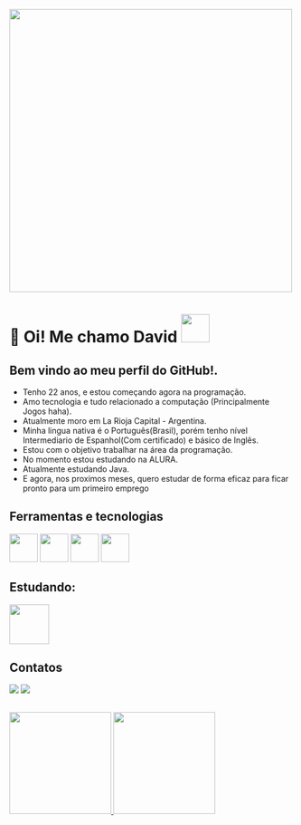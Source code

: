 <img src="https://github.com/user-attachments/assets/7e11fafe-9684-4fa8-92f2-7939173f1868" width="500"></img>
# <div>👋 Oi! Me chamo David <img src="https://github.com/user-attachments/assets/77ab96dc-d8f3-41a7-a8ac-6bb018fb6ebd" width="50"></img> </div>

## Bem vindo ao meu perfil do GitHub!.
- Tenho 22 anos, e estou começando agora na programação.
- Amo tecnologia e tudo relacionado a computação (Principalmente Jogos haha).
- Atualmente moro em La Rioja Capital - Argentina.
- Minha lingua nativa é o Português(Brasil), porém tenho nível Intermediario de Espanhol(Com certificado) e básico de Inglês.
- Estou com o objetivo trabalhar na área da programação.
- No momento estou estudando na ALURA.
- Atualmente estudando Java.
- E agora, nos proximos meses, quero estudar de forma eficaz para ficar pronto para um primeiro emprego

## Ferramentas e tecnologias
<div>
<img src="https://cdn.jsdelivr.net/gh/devicons/devicon@latest/icons/git/git-original.svg" height="50" weight="50" />
<img src="https://cdn.jsdelivr.net/gh/devicons/devicon@latest/icons/github/github-original.svg" height="50" weight="50" />
<img src="https://cdn.jsdelivr.net/gh/devicons/devicon@latest/icons/html5/html5-plain-wordmark.svg" height="50" weight="50" />
<img src="https://cdn.jsdelivr.net/gh/devicons/devicon@latest/icons/css3/css3-plain-wordmark.svg" height="50" weight="50" />
</div>

## Estudando:
<div>
<img src="https://cdn.jsdelivr.net/gh/devicons/devicon@latest/icons/java/java-original-wordmark.svg" height="70" weight="70" />
</div>

## Contatos
<div>
<a href="https://instagram.com/davidbotelho__" target="_blank"><img loading="lazy" src="https://img.shields.io/badge/-Instagram-%23E4405F?style=for-the-badge&logo=instagram&logoColor=white" target="_blank"></a>
<a href="mailto:davi.fbotelho@gmail.com"><img loading="lazy" src="https://img.shields.io/badge/Gmail-D14836?style=for-the-badge&logo=gmail&logoColor=white" target="_blank"></a>
</div>

## 
<div>
<a href="https://github.com/DavidBotelhoo">
<img loading="lazy" height="180em" src="https://github-readme-stats.vercel.app/api/top-langs/?username=DavidBotelhoo&layout=compact&langs_count=7&theme=dracula"/>
<img loading="lazy" height="180em" src="https://github-readme-stats.vercel.app/api?username=DavidBotelhoo&show_icons=true&theme=dracula&include_all_commits=true&count_private=true"/>
</div>


<!---
--Español---------------------------------------------------------------------------
- 👋 Hola! Me llamo David, tengo 22 años y estoy empezando ahora en la programación.
- Amo la tecnlogia y todo relacionado a la computación (Principalmente los juegos jaja).
- Actualmente vivo en Argentina.
- Mi idioma de origen es el Portugués(Brasil), pero tengo nivel Intermediário en Español(con certificado).
- Quiero trabajar en la Área de la Programación.
- Tengo conocimiento básico de HTML y CSS.
- En el momento estoy estudiando Lógica de la Programación con JS en ALURA, pero en el futuro quiero estudiar Python y C#.
- Y ahora, en los próximos meses, quiero estudiar efectivamente para quedar listo para un primero empleo.

- Quiero seguir actualizando este mi perfil a medida que voy avanzando en mis estudios.

- MUCHÍSIMAS GRACIAS!✨✨

--ENGLISH---------------------------------------------------------------------------
- 👋 Hi! My name is David, i have 22yo and i'm starting now in Programming.
- I love tecnology and all of computing (mainly games haha).
- Actualy i live in Argentina.
- My native language is Potuguese(Brazil), but i have a intermediary level in Spanish Language(With Certificate)
- I want to work in the programming field
- I have basic knowledge about HTML and CSS
- In this moment i'm studying programming logic with JS in ALURA, but in the future i want to study Python and C#.
- And now, in the next months, i want to effectively to be ready for a fisrt job.

- i want to update this profile as i progress in my studies.

THANK YOU SO MUCH!✨✨


DavidBotelhoo/DavidBotelhoo is a ✨ special ✨ repository because its `README.md` (this file) appears on your GitHub profile.
You can click the Preview link to take a look at your changes.
--->

